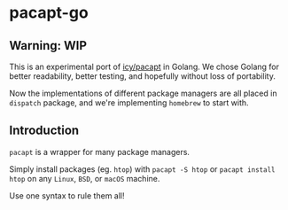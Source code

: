 # pacapt-go

## Warning: WIP

This is an experimental port of [icy/pacapt] in Golang. We chose Golang for better readability, better testing, and hopefully without loss of portability.

Now the implementations of different package managers are all placed in `dispatch` package, and we're implementing `homebrew` to start with.

## Introduction

`pacapt` is a wrapper for many package managers.

Simply install packages (eg. `htop`) with `pacapt -S htop` or `pacapt install htop` on any `Linux`, `BSD`, or `macOS` machine.

Use one syntax to rule them all!

[icy/pacapt]: https://github.com/icy/pacapt
